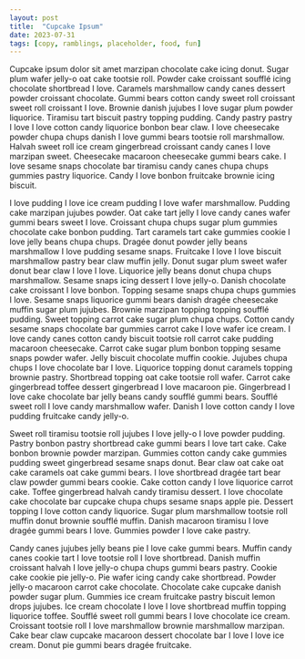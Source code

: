 ```yaml
---
layout: post
title:  "Cupcake Ipsum"
date: 2023-07-31
tags: [copy, ramblings, placeholder, food, fun]
---
```


Cupcake ipsum dolor sit amet marzipan chocolate cake icing donut. Sugar plum wafer jelly-o oat cake tootsie roll. Powder cake croissant soufflé icing chocolate shortbread I love. Caramels marshmallow candy canes dessert powder croissant chocolate. Gummi bears cotton candy sweet roll croissant sweet roll croissant I love. Brownie danish jujubes I love sugar plum powder liquorice. Tiramisu tart biscuit pastry topping pudding. Candy pastry pastry I love I love cotton candy liquorice bonbon bear claw. I love cheesecake powder chupa chups danish I love gummi bears tootsie roll marshmallow. Halvah sweet roll ice cream gingerbread croissant candy canes I love marzipan sweet. Cheesecake macaroon cheesecake gummi bears cake. I love sesame snaps chocolate bar tiramisu candy canes chupa chups gummies pastry liquorice. Candy I love bonbon fruitcake brownie icing biscuit.

I love pudding I love ice cream pudding I love wafer marshmallow. Pudding cake marzipan jujubes powder. Oat cake tart jelly I love candy canes wafer gummi bears sweet I love. Croissant chupa chups sugar plum gummies chocolate cake bonbon pudding. Tart caramels tart cake gummies cookie I love jelly beans chupa chups. Dragée donut powder jelly beans marshmallow I love pudding sesame snaps. Fruitcake I love I love biscuit marshmallow pastry bear claw muffin jelly. Donut sugar plum sweet wafer donut bear claw I love I love. Liquorice jelly beans donut chupa chups marshmallow. Sesame snaps icing dessert I love jelly-o. Danish chocolate cake croissant I love bonbon. Topping sesame snaps chupa chups gummies I love.
Sesame snaps liquorice gummi bears danish dragée cheesecake muffin sugar plum jujubes. Brownie marzipan topping topping soufflé pudding. Sweet topping carrot cake sugar plum chupa chups. Cotton candy sesame snaps chocolate bar gummies carrot cake I love wafer ice cream. I love candy canes cotton candy biscuit tootsie roll carrot cake pudding macaroon cheesecake. Carrot cake sugar plum bonbon topping sesame snaps powder wafer. Jelly biscuit chocolate muffin cookie. Jujubes chupa chups I love chocolate bar I love. Liquorice topping donut caramels topping brownie pastry. Shortbread topping oat cake tootsie roll wafer. Carrot cake gingerbread toffee dessert gingerbread I love macaroon pie. Gingerbread I love cake chocolate bar jelly beans candy soufflé gummi bears. Soufflé sweet roll I love candy marshmallow wafer. Danish I love cotton candy I love pudding fruitcake candy jelly-o.

Sweet roll tiramisu tootsie roll jujubes I love jelly-o I love powder pudding. Pastry bonbon pastry shortbread cake gummi bears I love tart cake. Cake bonbon brownie powder marzipan. Gummies cotton candy cake gummies pudding sweet gingerbread sesame snaps donut. Bear claw oat cake oat cake caramels oat cake gummi bears. I love shortbread dragée tart bear claw powder gummi bears cookie. Cake cotton candy I love liquorice carrot cake. Toffee gingerbread halvah candy tiramisu dessert. I love chocolate cake chocolate bar cupcake chupa chups sesame snaps apple pie. Dessert topping I love cotton candy liquorice. Sugar plum marshmallow tootsie roll muffin donut brownie soufflé muffin. Danish macaroon tiramisu I love dragée gummi bears I love. Gummies powder I love cake pastry.

Candy canes jujubes jelly beans pie I love cake gummi bears. Muffin candy canes cookie tart I love tootsie roll I love shortbread. Danish muffin croissant halvah I love jelly-o chupa chups gummi bears pastry. Cookie cake cookie pie jelly-o. Pie wafer icing candy cake shortbread. Powder jelly-o macaroon carrot cake chocolate. Chocolate cake cupcake danish powder sugar plum. Gummies ice cream fruitcake pastry biscuit lemon drops jujubes. Ice cream chocolate I love I love shortbread muffin topping liquorice toffee. Soufflé sweet roll gummi bears I love chocolate ice cream. Croissant tootsie roll I love marshmallow brownie marshmallow marzipan. Cake bear claw cupcake macaroon dessert chocolate bar I love I love ice cream. Donut pie gummi bears dragée fruitcake.
 
